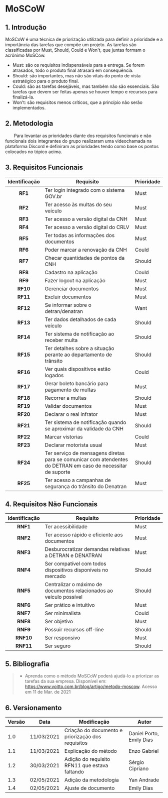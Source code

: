 # MoSCoW

## 1. Introdução

MoSCoW é uma técnica de priorização utilizada para definir  a prioridade e a importância das tarefas  que compõe um projeto. As tarefas são classificadas por Must, Should, Could e Won't, que juntas formam o acrônimo MoSCow.

* Must: são os requisitos indispensáveis para a entrega. Se forem atrasados, todo o produto final atrasará em consequência.
* Should: são importantes, mas não são vitais do ponto de vista estratégico para o produto final.
* Could: são as tarefas desejáveis, mas também não são essenciais. São tarefas que devem ser feitas apenas se houver tempo e recursos para finalizá-la.
* Won't: são requisitos menos críticos, que a princípio não serão implementados.

## 2. Metodologia

&emsp;&emsp;Para levantar as prioridades diante dos requisitos funcionais e não funcionais dois integrantes do grupo realizaram uma videochamada na plataforma Discord e definiram as prioridades tendo como base os pontos colocados no tópico acima.

## 3. Requisitos Funcionais
| Identificação | Requisito | Prioridade |
|:-:|--|--|
| **RF1** | Ter login integrado com o sistema GOV.br | Must |
| **RF2** | Ter acesso às multas do seu veículo | Must |
| **RF3** | Ter acesso a versão digital da CNH | Must |
| **RF4** | Ter acesso a versão digital do CRLV | Must |
| **RF5** | Ter todas as informações dos documentos | Must |
| **RF6** | Poder marcar a renovação da CNH | Could |
| **RF7** | Checar quantidades de pontos da CNH | Should |
| **RF8** | Cadastro na aplicação | Could |
| **RF9** | Fazer logout na aplicação | Must |
| **RF10** | Gerenciar documentos | Must |
| **RF11** | Excluir documentos | Must  |
| **RF12** | Se informar sobre o detran/denatran | Want |
| **RF13** | Ter dados detalhados de cada veículo | Should |
| **RF14** | Ter sistema de notificação ao receber multa | Should |
| **RF15** | Ter detalhes sobre a situação perante ao departamento de trânsito | Should |
| **RF16** | Ver quais dispositivos estão logados | Could  |
| **RF17** | Gerar boleto bancário para pagamento de multas | Must  |
| **RF18** | Recorrer a multas | Should  |
| **RF19** | Validar documentos | Must |
| **RF20** | Declarar o real infrator | Must |
| **RF21** | Ter sistema de notificação quando se aproximar da validade da CNH | Should |
| **RF22** | Marcar vistorias | Could |
| **RF23** | Declarar motorista usual | Must  |
| **RF24** | Ter serviço de mensagens diretas para se comunicar com atendentes do DETRAN em caso de necessitar de suporte | Should |
| **RF25** | Ter acesso a campanhas de segurança do trânsito do Denatran | Must |

## 4. Requisitos Não Funcionais
| Identificação | Requisito | Prioridade |
|:-:|--|--|
| **RNF1** | Ter acessibilidade | Must |
| **RNF2** | Ter acesso rápido e eficiente aos documentos | Must |
| **RNF3** | Desburocratizar demandas relativas a DETRAN e DENATRAN | Must |
| **RNF4** | Ser compatível com todos dispositivos disponíveis no mercado | Should |
| **RNF5** | Centralizar o máximo de documentos relacionados ao veículo possível | Should  |
| **RNF6** | Ser prático e intuitivo | Must |
| **RNF7** | Ser minimalista | Could |
| **RNF8** | Ser objetivo | Must |
| **RNF9** | Possuir recursos off-line | Should |
| **RNF10** | Ser responsivo | Must |
| **RNF11** | Ser seguro | Should |

## 5. Bibliografia

> - Aprenda como o método MoSCoW poderá ajudá-lo a priorizar as tarefas da sua empresa. Disponível em: https://www.voitto.com.br/blog/artigo/metodo-moscow. Acesso em 11 de Mar. de 2021

## 6. Versionamento
| Versão | Data | Modificação | Autor |
|--|--|--|--|
| 1.0 | 11/03/2021 | Criação do documento e priorização dos requisitos | Daniel Porto, Emily Dias |
| 1.1 | 11/03/2021 | Explicação do método | Enzo Gabriel |
| 1.2 | 30/03/2021 | Adição do  requisito RFN11 que estava faltando  | Sérgio Cipriano |
| 1.3 | 02/05/2021 | Adição da metodologia  | Yan Andrade |
|  1.4   | 02/05/2021 | Ajuste de documento | Emily Dias |